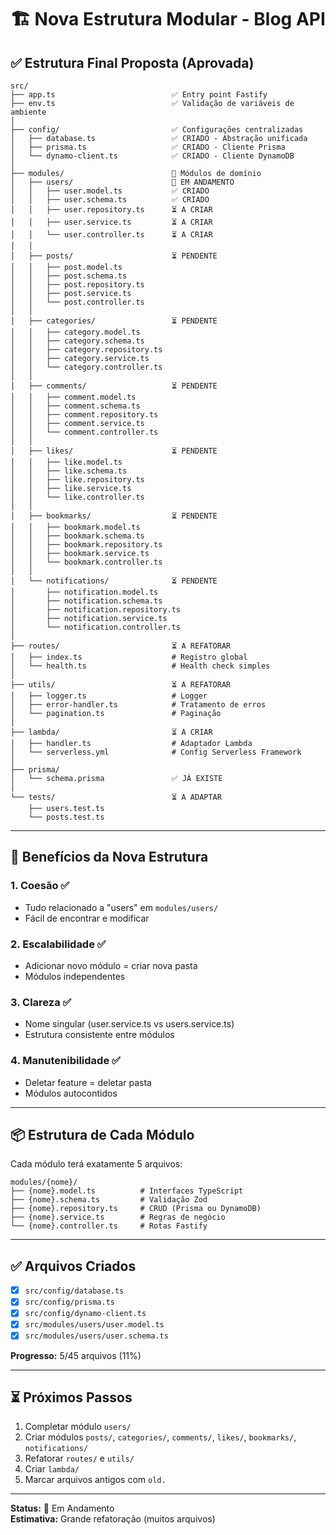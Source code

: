 # 🏗️ Nova Estrutura Modular - Blog API

## ✅ Estrutura Final Proposta (Aprovada)

```
src/
├── app.ts                          ✅ Entry point Fastify
├── env.ts                          ✅ Validação de variáveis de ambiente
│
├── config/                         ✅ Configurações centralizadas
│   ├── database.ts                 ✅ CRIADO - Abstração unificada
│   ├── prisma.ts                   ✅ CRIADO - Cliente Prisma
│   └── dynamo-client.ts            ✅ CRIADO - Cliente DynamoDB
│
├── modules/                        🔄 Módulos de domínio
│   ├── users/                      🔄 EM ANDAMENTO
│   │   ├── user.model.ts           ✅ CRIADO
│   │   ├── user.schema.ts          ✅ CRIADO
│   │   ├── user.repository.ts      ⏳ A CRIAR
│   │   ├── user.service.ts         ⏳ A CRIAR
│   │   └── user.controller.ts      ⏳ A CRIAR
│   │
│   ├── posts/                      ⏳ PENDENTE
│   │   ├── post.model.ts
│   │   ├── post.schema.ts
│   │   ├── post.repository.ts
│   │   ├── post.service.ts
│   │   └── post.controller.ts
│   │
│   ├── categories/                 ⏳ PENDENTE
│   │   ├── category.model.ts
│   │   ├── category.schema.ts
│   │   ├── category.repository.ts
│   │   ├── category.service.ts
│   │   └── category.controller.ts
│   │
│   ├── comments/                   ⏳ PENDENTE
│   │   ├── comment.model.ts
│   │   ├── comment.schema.ts
│   │   ├── comment.repository.ts
│   │   ├── comment.service.ts
│   │   └── comment.controller.ts
│   │
│   ├── likes/                      ⏳ PENDENTE
│   │   ├── like.model.ts
│   │   ├── like.schema.ts
│   │   ├── like.repository.ts
│   │   ├── like.service.ts
│   │   └── like.controller.ts
│   │
│   ├── bookmarks/                  ⏳ PENDENTE
│   │   ├── bookmark.model.ts
│   │   ├── bookmark.schema.ts
│   │   ├── bookmark.repository.ts
│   │   ├── bookmark.service.ts
│   │   └── bookmark.controller.ts
│   │
│   └── notifications/              ⏳ PENDENTE
│       ├── notification.model.ts
│       ├── notification.schema.ts
│       ├── notification.repository.ts
│       ├── notification.service.ts
│       └── notification.controller.ts
│
├── routes/                         ⏳ A REFATORAR
│   ├── index.ts                    # Registro global
│   └── health.ts                   # Health check simples
│
├── utils/                          ⏳ A REFATORAR
│   ├── logger.ts                   # Logger
│   ├── error-handler.ts            # Tratamento de erros
│   └── pagination.ts               # Paginação
│
├── lambda/                         ⏳ A CRIAR
│   ├── handler.ts                  # Adaptador Lambda
│   └── serverless.yml              # Config Serverless Framework
│
├── prisma/
│   └── schema.prisma               ✅ JÁ EXISTE
│
└── tests/                          ⏳ A ADAPTAR
    ├── users.test.ts
    └── posts.test.ts
```

---

## 🎯 Benefícios da Nova Estrutura

### 1. Coesão ✅
- Tudo relacionado a "users" em `modules/users/`
- Fácil de encontrar e modificar

### 2. Escalabilidade ✅
- Adicionar novo módulo = criar nova pasta
- Módulos independentes

### 3. Clareza ✅
- Nome singular (user.service.ts vs users.service.ts)
- Estrutura consistente entre módulos

### 4. Manutenibilidade ✅
- Deletar feature = deletar pasta
- Módulos autocontidos

---

## 📦 Estrutura de Cada Módulo

Cada módulo terá exatamente 5 arquivos:

```
modules/{nome}/
├── {nome}.model.ts          # Interfaces TypeScript
├── {nome}.schema.ts         # Validação Zod
├── {nome}.repository.ts     # CRUD (Prisma ou DynamoDB)
├── {nome}.service.ts        # Regras de negócio
└── {nome}.controller.ts     # Rotas Fastify
```

---

## ✅ Arquivos Criados

- [x] `src/config/database.ts`
- [x] `src/config/prisma.ts`
- [x] `src/config/dynamo-client.ts`
- [x] `src/modules/users/user.model.ts`
- [x] `src/modules/users/user.schema.ts`

**Progresso:** 5/45 arquivos (11%)

---

## ⏳ Próximos Passos

1. Completar módulo `users/`
2. Criar módulos `posts/`, `categories/`, `comments/`, `likes/`, `bookmarks/`, `notifications/`
3. Refatorar `routes/` e `utils/`
4. Criar `lambda/`
5. Marcar arquivos antigos com `old.`

---

**Status:** 🔄 Em Andamento  
**Estimativa:** Grande refatoração (muitos arquivos)

